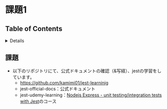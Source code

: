# 課題1

## Table of Contents
<!-- START doctoc generated TOC please keep comment here to allow auto update -->
<!-- DON'T EDIT THIS SECTION, INSTEAD RE-RUN doctoc TO UPDATE -->
<details>
<summary>Details</summary>

- [課題](#%E8%AA%B2%E9%A1%8C)

</details>
<!-- END doctoc generated TOC please keep comment here to allow auto update -->

## 課題

- 以下のリポジトリにて、公式ドキュメントの確認（&写経）、jestの学習をしています。
  - https://github.com/kamimi01/jest-learninig
  - jest-official-docs：公式ドキュメント
  - jest-udemy-learning：[Nodejs Express - unit testing/integration tests with Jest](https://www.udemy.com/course/nodejs-unit-testing-and-integration-testing-with-express-and-jest/)のコース